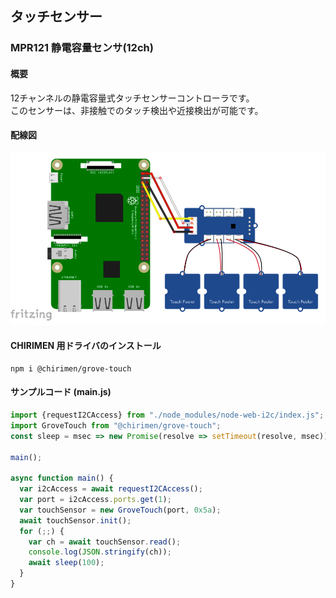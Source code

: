 ## タッチセンサー

### MPR121 静電容量センサ(12ch)

#### 概要

12チャンネルの静電容量式タッチセンサーコントローラです。  
このセンサーは、非接触でのタッチ検出や近接検出が可能です。

#### 配線図

![回路図](./schematic.png "schematic")

#### CHIRIMEN 用ドライバのインストール

```shell
npm i @chirimen/grove-touch
```

#### サンプルコード (main.js)

```javascript
import {requestI2CAccess} from "./node_modules/node-web-i2c/index.js";
import GroveTouch from "@chirimen/grove-touch";
const sleep = msec => new Promise(resolve => setTimeout(resolve, msec));

main();

async function main() {
  var i2cAccess = await requestI2CAccess();
  var port = i2cAccess.ports.get(1);
  var touchSensor = new GroveTouch(port, 0x5a);
  await touchSensor.init();
  for (;;) {
    var ch = await touchSensor.read();
    console.log(JSON.stringify(ch));
    await sleep(100);
  }
}
```
